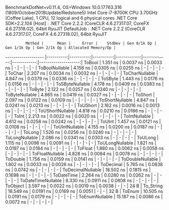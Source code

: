 
BenchmarkDotNet=v0.11.4, OS=Windows 10.0.17763.316 (1809/October2018Update/Redstone5)
Intel Core i7-8700K CPU 3.70GHz (Coffee Lake), 1 CPU, 12 logical and 6 physical cores
.NET Core SDK=2.2.104
  [Host]     : .NET Core 2.2.2 (CoreCLR 4.6.27317.07, CoreFX 4.6.27318.02), 64bit RyuJIT
  DefaultJob : .NET Core 2.2.2 (CoreCLR 4.6.27317.07, CoreFX 4.6.27318.02), 64bit RyuJIT


             Method |      Mean |     Error |    StdDev | Gen 0/1k Op | Gen 1/1k Op | Gen 2/1k Op | Allocated Memory/Op |
------------------- |----------:|----------:|----------:|------------:|------------:|------------:|--------------------:|
             ToBool |  1.351 ns | 0.0037 ns | 0.0033 ns |           - |           - |           - |                   - |
     ToBoolNullable |  4.156 ns | 0.0305 ns | 0.0255 ns |           - |           - |           - |                   - |
             ToChar |  2.207 ns | 0.0034 ns | 0.0032 ns |           - |           - |           - |                   - |
     ToCharNullable |  4.847 ns | 0.0379 ns | 0.0336 ns |           - |           - |           - |                   - |
            ToSByte |  1.443 ns | 0.0176 ns | 0.0156 ns |           - |           - |           - |                   - |
    ToSByteNullable |  4.178 ns | 0.0409 ns | 0.0383 ns |           - |           - |           - |                   - |
             ToByte |  2.122 ns | 0.0257 ns | 0.0240 ns |           - |           - |           - |                   - |
     ToByteNullable |  4.865 ns | 0.0419 ns | 0.0327 ns |           - |           - |           - |                   - |
            ToShort |  2.097 ns | 0.0122 ns | 0.0109 ns |           - |           - |           - |                   - |
    ToShortNullable |  4.847 ns | 0.0241 ns | 0.0213 ns |           - |           - |           - |                   - |
           ToUShort |  2.162 ns | 0.0016 ns | 0.0013 ns |           - |           - |           - |                   - |
   ToUShortNullable |  4.818 ns | 0.0210 ns | 0.0186 ns |           - |           - |           - |                   - |
              ToInt |  2.213 ns | 0.0022 ns | 0.0020 ns |           - |           - |           - |                   - |
      ToIntNullable |  4.612 ns | 0.0258 ns | 0.0242 ns |           - |           - |           - |                   - |
             ToUInt |  1.457 ns | 0.0121 ns | 0.0108 ns |           - |           - |           - |                   - |
     ToUIntNullable |  4.155 ns | 0.0200 ns | 0.0187 ns |           - |           - |           - |                   - |
             ToLong |  1.526 ns | 0.0256 ns | 0.0240 ns |           - |           - |           - |                   - |
     ToLongNullable |  2.086 ns | 0.0341 ns | 0.0303 ns |           - |           - |           - |                   - |
            ToULong |  1.115 ns | 0.0098 ns | 0.0091 ns |           - |           - |           - |                   - |
    ToULongNullable |  1.821 ns | 0.0197 ns | 0.0184 ns |           - |           - |           - |                   - |
            ToFloat |  1.880 ns | 0.0062 ns | 0.0058 ns |           - |           - |           - |                   - |
    ToFloatNullable |  4.828 ns | 0.0084 ns | 0.0078 ns |           - |           - |           - |                   - |
           ToDouble |  1.756 ns | 0.0159 ns | 0.0141 ns |           - |           - |           - |                   - |
   ToDoubleNullable |  1.802 ns | 0.0033 ns | 0.0026 ns |           - |           - |           - |                   - |
          ToDecimal |  5.765 ns | 0.0838 ns | 0.0742 ns |           - |           - |           - |                   - |
  ToDecimalNullable | 18.502 ns | 0.1815 ns | 0.1698 ns |           - |           - |           - |                   - |
         ToDateTime |  2.264 ns | 0.0280 ns | 0.0262 ns |           - |           - |           - |                   - |
 ToDateTimeNullable |  8.330 ns | 0.0911 ns | 0.0808 ns |           - |           - |           - |                   - |
           ToObject |  3.597 ns | 0.0022 ns | 0.0019 ns |      0.0038 |           - |           - |                24 B |
          To_String | 18.549 ns | 0.0191 ns | 0.0169 ns |      0.0051 |           - |           - |                32 B |
             ToEnum | 10.505 ns | 0.0191 ns | 0.0179 ns |           - |           - |           - |                   - |
     ToEnumNullable | 15.187 ns | 0.0086 ns | 0.0072 ns |           - |           - |           - |                   - |
